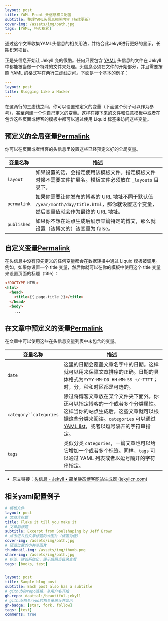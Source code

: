 ```yaml
---
layout: post
title: YAML Front 头信息相关配置
subtitle: 整理YAML头信息相关内容（持续更新）
cover-img: /assets/img/path.jpg
tags: [YAML, 持久积累]
---
```


通过这个文章收集YAML头信息的相关用法，并结合此Jekyll进行更好的显示，长期积累项目。

正是头信息开始让 Jekyll 变的很酷。任何只要包含 [YAML](http://yaml.org/) 头信息的文件在 Jekyll 中都能被当做一个特殊的文件来处理。头信息必须在文件的开始部分，并且需要按照 YAML 的格式写在两行三虚线之间。下面是一个基本的例子：

```YAML
---
layout: post
title: Blogging Like a Hacker
---
```

在这两行的三虚线之间，你可以设置预定义的变量（下面这个例子可以作为参考），甚至创建一个你自己定义的变量。这样在接下来的文件和任意模板中或者在包含这些页面或博客的模板中都可以通过使用 Liquid 标签来访问这些变量。

## 预定义的全局变量[Permalink](https://darkchoco10099.github.io/2022-04-27-YAML_Front/#预定义的全局变量)

你可以在页面或者博客的头信息里设置这些已经预定义好的全局变量。

| 变量名称    | 描述                                                         |
| ----------- | ------------------------------------------------------------ |
| `layout`    | 如果设置的话，会指定使用该模板文件。指定模板文件时候不需要文件扩展名。模板文件必须放在 `_layouts` 目录下。 |
| `permalink` | 如果你需要让你发布的博客的 URL 地址不同于默认值 `/year/month/day/title.html`，那你就设置这个变量，然后变量值就会作为最终的 URL 地址。 |
| `published` | 如果你不想在站点生成后展示某篇特定的博文，那么就设置（该博文的）该变量为 false。 |

## 自定义变量[Permalink](https://darkchoco10099.github.io/2022-04-27-YAML_Front/#自定义变量)

在头信息中没有预先定义的任何变量都会在数据转换中通过 Liquid 模板被调用。例如，如果你设置一个 title 变量，然后你就可以在你的模板中使用这个 title 变量来设置页面的标题（title）：

```html
<!DOCTYPE HTML>
<html>
  <head>
    <title>{{ page.title }}</title>
  </head>
  <body>
    ...
```

## 在文章中预定义的变量[Permalink](https://darkchoco10099.github.io/2022-04-27-YAML_Front/#在文章中预定义的变量)

在文章中可以使用这些在头信息变量列表中未包含的变量。

| 变量名称               | 描述                                                         |
| ---------------------- | ------------------------------------------------------------ |
| `date`                 | 这里的日期会覆盖文章名字中的日期。这样就可以用来保障文章排序的正确。日期的具体格式为`YYYY-MM-DD HH:MM:SS +/-TTTT`；时，分，秒和时区都是可选的。 |
| `category``categories` | 除过将博客文章放在某个文件夹下面外，你还可以指定博客的一个或者多个分类属性。这样当你的站点生成后，这些文章就可以根据这些分类来阅读。`categories` 可以通过 [YAML list](http://en.wikipedia.org/wiki/YAML#Lists)，或者以逗号隔开的字符串指定。 |
| `tags`                 | 类似分类 `categories`，一篇文章也可以给它增加一个或者多个标签。同样，`tags` 可以通过 YAML 列表或者以逗号隔开的字符串指定。 |

- 原文链接：[头信息 - Jekyll • 简单静态博客网站生成器 (jekyllcn.com)](http://jekyllcn.com/docs/frontmatter/)

## 相关yaml配置例子


~~~yaml
# 模板文件
layout: post
# 文章大标题
title: Flake it till you make it
# 文章副标题
subtitle: Excerpt from Soulshaping by Jeff Brown
# 点击进入后文章标题的大图片（横置为佳）
cover-img: /assets/img/path.jpg
# 预览位置的小共享图片
thumbnail-img: /assets/img/thumb.png
share-img: /assets/img/path.jpg
# 标签，建议系统化，便于后期当目录查看
tags: [books, test]


layout: post
title: Sample blog post
subtitle: Each post also has a subtitle
# github的repo连接，从用户名开始
gh-repo: daattali/beautiful-jekyll
# github相关repo的相关量统计并显示
gh-badge: [star, fork, follow]
tags: [test]
comments: true
~~~

